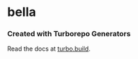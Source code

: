 # bella

### Created with Turborepo Generators

Read the docs at [turbo.build](https://turbo.build/repo/docs/core-concepts/monorepos/code-generation).
